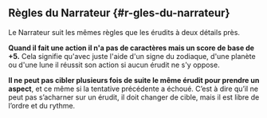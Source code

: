 ## Règles du Narrateur {#r-gles-du-narrateur}

Le Narrateur suit les mêmes règles que les érudits à deux détails près.

**Quand il fait une action il n'a pas de caractères mais un score de base de +5.** Cela signifie qu'avec juste l'aide d'un signe du zodiaque, d'une planète ou d'une lune il réussit son action si aucun érudit ne s'y oppose.

**Il ne peut pas cibler plusieurs fois de suite le même érudit pour prendre un aspect**, et ce même si la tentative précédente a échoué. C’est à dire qu’il ne peut pas s’acharner sur un érudit, il doit changer de cible, mais il est libre de l’ordre et du rythme.

